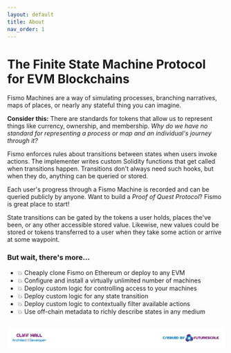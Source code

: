 ```yaml
---
layout: default
title: About
nav_order: 1
---
```

# The Finite State Machine Protocol for EVM Blockchains
Fismo Machines are a way of simulating processes, branching narratives, maps of places, or nearly any stateful thing you can imagine.

**Consider this:** There are standards for tokens that allow us to represent things like currency, ownership, and membership. _Why do we have no standard for representing a process or map and an individual's journey through it?_

Fismo enforces rules about transitions between states when users invoke actions. The implementer writes custom Solidity functions that get called when transitions happen. Transitions don't always need such hooks, but when they do, anything can be queried or stored.

Each user's progress through a Fismo Machine is recorded and can be queried publicly by anyone. Want to build a _Proof of Quest Protocol_? Fismo is great place to start!

State transitions can be gated by the tokens a user holds, places the've been, or any other  accessible stored value. Likewise, new values could be stored or tokens transferred to a user when they take some action or arrive at some waypoint.

### But wait, there's more...
* 💥 Cheaply clone Fismo on Ethereum or deploy to any EVM
* 💥 Configure and install a virtually unlimited number of machines
* 💥 Deploy custom logic for controlling access to your machines
* 💥 Deploy custom logic for any state transition
* 💥 Deploy custom logic to contextually filter available actions
* 💥 Use off-chain metadata to richly describe states in any medium

##  [![Created by Futurescale](images/created-by.png)](https://futurescale.com)